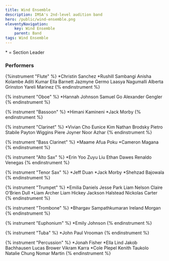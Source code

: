 ```yaml
---
title: Wind Ensemble
description: IMSA's 2nd-level audition band
hero: /public/wind-ensemble.png
eleventyNavigation:
    key: Wind Ensemble
    parent: Band
tags: Wind Ensemble
---
```


\* = Section Leader

### Performers
{%instrument "Flute" %}
*Christin Sanchez
*Rushill Sambangi
Anisha Kolambe
Aditi Kumar
Ella Barnett
Jazmyne Germo
Laasya Nagumalli
Alberta Grinston
Yareli Marinez
{% endinstrument %}

{% instrument "Oboe" %}
*Hannah Johnson
Samuel Go
Alexander Gengler
{% endinstrument %}

{% instrument "Bassoon" %}
*Himani Kamineni
*Jack Morby
{% endinstrument %}

{% instrument "Clarinet" %}
*Vivian Cho
Eunice Kim
Nathan Brodsky
Pietro Stabile
Payton Wiggins
Piere Joyner
Noor Azhar
{% endinstrument %}

{% instrument "Bass Clarinet" %}
*Maame Afua Poku
*Cameron Magana
{% endinstrument %}

{% instrument "Alto Sax" %}
*Erin Yoo
Zuyu Liu
Ethan Dawes
Renaldo Venegas
{% endinstrument %}

{% instrument "Tenor Sax" %}
*Jeff Duan
*Jack Morby
*Shehzad Bajowala
{% endinstrument %}

{% instrument "Trumpet" %}
*Emilia Daniels
Jesse Park
Liam Nelson
Claire O’Brien Dull
*Liam Archer
Liam Hickey
Jackson Halstead
Nickolas Carter
{% endinstrument %}

{% instrument "Trombone" %}
*Bhargav Sampathkumaran
Ireland Morgan
{% endinstrument %}

{% instrument "Euphonium" %}
*Emily Johnson
{% endinstrument %}

{% instrument "Tuba" %}
*John Paul Vrooman
{% endinstrument %}

{% instrument "Percussion" %}
*Jonah Fisher
*Ella Lind
Jakob Bachhausen
Lucas Brower
Vikram Karra
*Cole Plepel
Kenith Taukolo
Natalie Chung
Nomar Martin
{% endinstrument %}